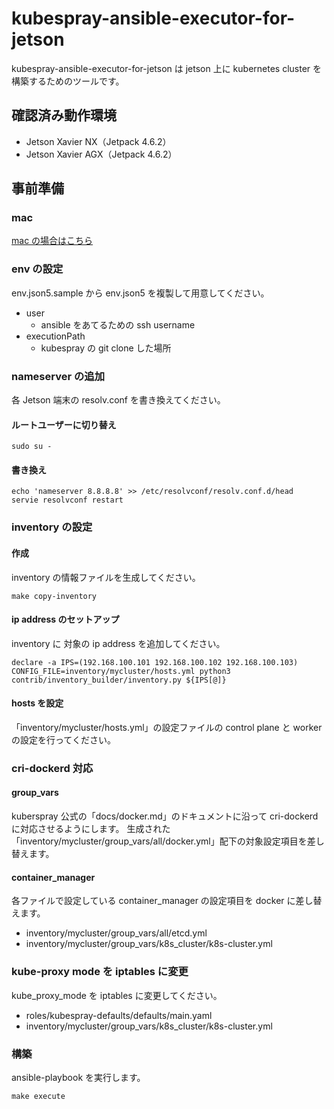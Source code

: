 # kubespray-ansible-executor-for-jetson
kubespray-ansible-executor-for-jetson は jetson 上に kubernetes cluster を構築するためのツールです。

## 確認済み動作環境
- Jetson Xavier NX（Jetpack 4.6.2）
- Jetson Xavier AGX（Jetpack 4.6.2）

## 事前準備
### mac
[mac の場合はこちら](docs/mac.md)

### env の設定
env.json5.sample から env.json5 を複製して用意してください。
- user
  - ansible をあてるための ssh username
- executionPath
  - kubespray の git clone した場所

### nameserver の追加
各 Jetson 端末の resolv.conf を書き換えてください。
#### ルートユーザーに切り替え
```
sudo su -
```

#### 書き換え
```
echo 'nameserver 8.8.8.8' >> /etc/resolvconf/resolv.conf.d/head
servie resolvconf restart
```

### inventory の設定
#### 作成
inventory の情報ファイルを生成してください。
```
make copy-inventory
```

#### ip address のセットアップ
inventory に 対象の ip address を追加してください。
```
declare -a IPS=(192.168.100.101 192.168.100.102 192.168.100.103)
CONFIG_FILE=inventory/mycluster/hosts.yml python3 contrib/inventory_builder/inventory.py ${IPS[@]}
```

#### hosts を設定
「inventory/mycluster/hosts.yml」の設定ファイルの control plane と worker の設定を行ってください。

### cri-dockerd 対応
#### group_vars
kuberspray 公式の「docs/docker.md」のドキュメントに沿って cri-dockerd に対応させるようにします。
生成された「inventory/mycluster/group_vars/all/docker.yml」配下の対象設定項目を差し替えます。

#### container_manager
各ファイルで設定している container_manager の設定項目を docker に差し替えます。
- inventory/mycluster/group_vars/all/etcd.yml
- inventory/mycluster/group_vars/k8s_cluster/k8s-cluster.yml

### kube-proxy mode を iptables に変更
kube_proxy_mode を iptables に変更してください。
- roles/kubespray-defaults/defaults/main.yaml
- inventory/mycluster/group_vars/k8s_cluster/k8s-cluster.yml

### 構築
ansible-playbook を実行します。
```
make execute
```



